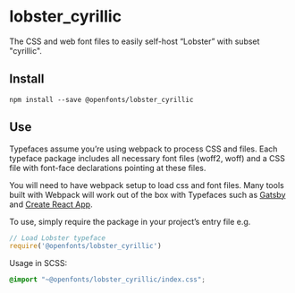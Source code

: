 
# lobster_cyrillic

The CSS and web font files to easily self-host “Lobster” with subset "cyrillic".

## Install

`npm install --save @openfonts/lobster_cyrillic`

## Use

Typefaces assume you’re using webpack to process CSS and files. Each typeface
package includes all necessary font files (woff2, woff) and a CSS file with
font-face declarations pointing at these files.

You will need to have webpack setup to load css and font files. Many tools built
with Webpack will work out of the box with Typefaces such as [Gatsby](https://github.com/gatsbyjs/gatsby)
and [Create React App](https://github.com/facebookincubator/create-react-app).

To use, simply require the package in your project’s entry file e.g.

```javascript
// Load Lobster typeface
require('@openfonts/lobster_cyrillic')
```

Usage in SCSS:
```scss
@import "~@openfonts/lobster_cyrillic/index.css";
```
